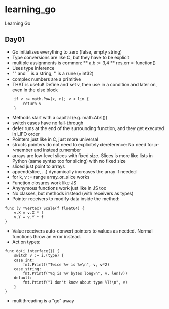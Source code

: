 # learning_go

Learning Go

## Day01
* Go initializes everything to zero (false, empty string)
* Type conversions are like C, but they have to be explicit
* multiple assignments is common:
** a,b := 3,4
** res,err = function()
* Uses type inference
* "" and \`\` is a string, '' is a rune (=int32)
* complex numbers are a primitive
* THAT is useful! Define and set v, then use in a condition and later on, even in the else block
```
    if v := math.Pow(x, n); v < lim {
        return v
    }
```
* Methods start with a capital (e.g. math.Abs())
* switch cases have no fall-through
* defer runs at the end of the surrounding function, and they get executed in LIFO order
* Pointers just like in C, just more universal
* structs pointers do not need to explicitely dereference: No need for p->member and instead p.member
* arrays are low-level slices with fixed size. Slices is more like lists in Python (same syntax too for slicing) with no fixed size
* sliced just point to arrays
* append(slice, ...) dynamically increases the array if needed
* for k, v := range array_or_slice works
* Function closures work like JS
* Anynymous functions work just like in JS too
* No classes, but methods instead (with receivers as types)
* Pointer receivers to modify data inside the method:
```
func (v *Vertex) Scale(f float64) {
    v.X = v.X * f
    v.Y = v.Y * f
}
```
* Value receivers auto-convert pointers to values as needed. Normal functions throw an error instead.
* Act on types:
```
func do(i interface{}) {
    switch v := i.(type) {
    case int:
        fmt.Printf("Twice %v is %v\n", v, v*2)
    case string:
        fmt.Printf("%q is %v bytes long\n", v, len(v))
    default:
        fmt.Printf("I don't know about type %T!\n", v)
    }
}
```
* multithreading is a "go" away
